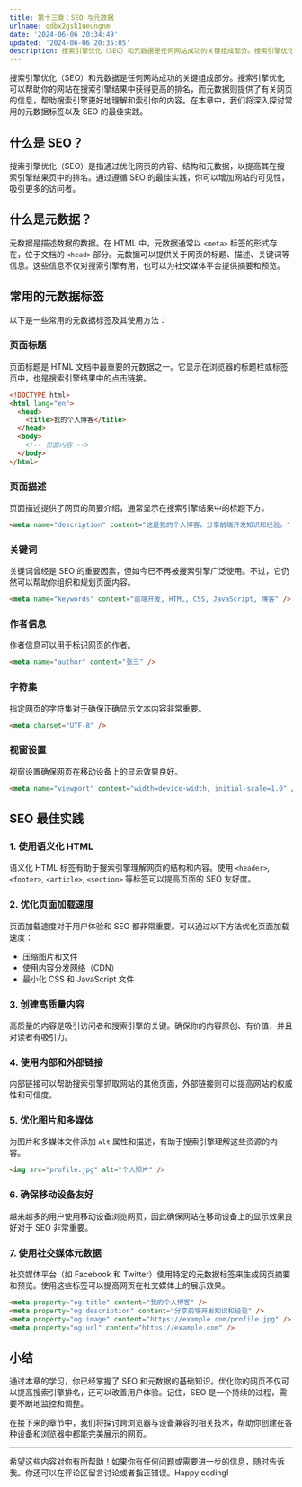 ```yaml
---
title: 第十三章：SEO 与元数据
urlname: qdbx2gsk1ueungnm
date: '2024-06-06 20:34:49'
updated: '2024-06-06 20:35:05'
description: 搜索引擎优化（SEO）和元数据是任何网站成功的关键组成部分。搜索引擎优化可以帮助你的网站在搜索引擎结果中获得更高的排名，而元数据则提供了有关网页的信息，帮助搜索引擎更好地理解和索引你的内容。在本章中，我们将深入探讨常用的元数据标签以及 SEO 的最佳实践。什么是 SEO？搜索引擎优化（SEO）...
---
```

搜索引擎优化（SEO）和元数据是任何网站成功的关键组成部分。搜索引擎优化可以帮助你的网站在搜索引擎结果中获得更高的排名，而元数据则提供了有关网页的信息，帮助搜索引擎更好地理解和索引你的内容。在本章中，我们将深入探讨常用的元数据标签以及 SEO 的最佳实践。

## 什么是 SEO？

搜索引擎优化（SEO）是指通过优化网页的内容、结构和元数据，以提高其在搜索引擎结果页中的排名。通过遵循 SEO 的最佳实践，你可以增加网站的可见性，吸引更多的访问者。

## 什么是元数据？

元数据是描述数据的数据。在 HTML 中，元数据通常以 `<meta>` 标签的形式存在，位于文档的 `<head>` 部分。元数据可以提供关于网页的标题、描述、关键词等信息。这些信息不仅对搜索引擎有用，也可以为社交媒体平台提供摘要和预览。

## 常用的元数据标签

以下是一些常用的元数据标签及其使用方法：

### 页面标题

页面标题是 HTML 文档中最重要的元数据之一。它显示在浏览器的标题栏或标签页中，也是搜索引擎结果中的点击链接。

```html
<!DOCTYPE html>
<html lang="en">
  <head>
    <title>我的个人博客</title>
  </head>
  <body>
    <!-- 页面内容 -->
  </body>
</html>
```

### 页面描述

页面描述提供了网页的简要介绍，通常显示在搜索引擎结果中的标题下方。

```html
<meta name="description" content="这是我的个人博客，分享前端开发知识和经验。" />
```

### 关键词

关键词曾经是 SEO 的重要因素，但如今已不再被搜索引擎广泛使用。不过，它仍然可以帮助你组织和规划页面内容。

```html
<meta name="keywords" content="前端开发, HTML, CSS, JavaScript, 博客" />
```

### 作者信息

作者信息可以用于标识网页的作者。

```html
<meta name="author" content="张三" />
```

### 字符集

指定网页的字符集对于确保正确显示文本内容非常重要。

```html
<meta charset="UTF-8" />
```

### 视窗设置

视窗设置确保网页在移动设备上的显示效果良好。

```html
<meta name="viewport" content="width=device-width, initial-scale=1.0" />
```

## SEO 最佳实践

### 1. 使用语义化 HTML

语义化 HTML 标签有助于搜索引擎理解网页的结构和内容。使用 `<header>`, `<footer>`, `<article>`, `<section>` 等标签可以提高页面的 SEO 友好度。

### 2. 优化页面加载速度

页面加载速度对于用户体验和 SEO 都非常重要。可以通过以下方法优化页面加载速度：

- 压缩图片和文件
- 使用内容分发网络（CDN）
- 最小化 CSS 和 JavaScript 文件

### 3. 创建高质量内容

高质量的内容是吸引访问者和搜索引擎的关键。确保你的内容原创、有价值，并且对读者有吸引力。

### 4. 使用内部和外部链接

内部链接可以帮助搜索引擎抓取网站的其他页面，外部链接则可以提高网站的权威性和可信度。

### 5. 优化图片和多媒体

为图片和多媒体文件添加 `alt` 属性和描述，有助于搜索引擎理解这些资源的内容。

```html
<img src="profile.jpg" alt="个人照片" />
```

### 6. 确保移动设备友好

越来越多的用户使用移动设备浏览网页，因此确保网站在移动设备上的显示效果良好对于 SEO 非常重要。

### 7. 使用社交媒体元数据

社交媒体平台（如 Facebook 和 Twitter）使用特定的元数据标签来生成网页摘要和预览。使用这些标签可以提高网页在社交媒体上的展示效果。

```html
<meta property="og:title" content="我的个人博客" />
<meta property="og:description" content="分享前端开发知识和经验" />
<meta property="og:image" content="https://example.com/profile.jpg" />
<meta property="og:url" content="https://example.com" />
```

## 小结

通过本章的学习，你已经掌握了 SEO 和元数据的基础知识。优化你的网页不仅可以提高搜索引擎排名，还可以改善用户体验。记住，SEO 是一个持续的过程，需要不断地监控和调整。

在接下来的章节中，我们将探讨跨浏览器与设备兼容的相关技术，帮助你创建在各种设备和浏览器中都能完美展示的网页。

---

希望这些内容对你有所帮助！如果你有任何问题或需要进一步的信息，随时告诉我。你还可以在评论区留言讨论或者指正错误。Happy coding!
